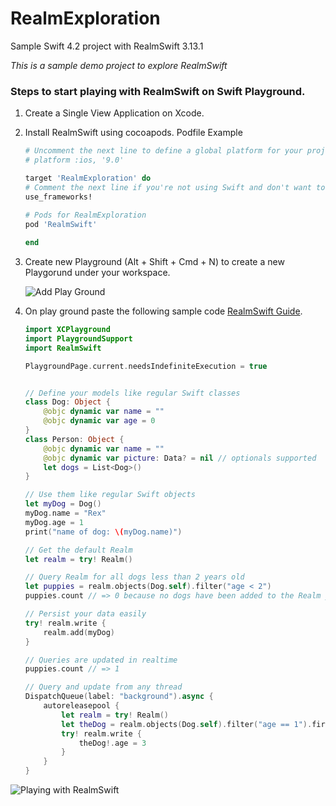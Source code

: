 # RealmExploration
Sample Swift 4.2 project with RealmSwift 3.13.1

*This is a sample demo project to explore RealmSwift*

### Steps to start  playing with RealmSwift on Swift Playground.

1. Create a Single View Application on Xcode.
2. Install RealmSwift using cocoapods. Podfile Example
    ```ruby
    # Uncomment the next line to define a global platform for your project
    # platform :ios, '9.0'

    target 'RealmExploration' do
    # Comment the next line if you're not using Swift and don't want to use dynamic frameworks
    use_frameworks!
  
    # Pods for RealmExploration 
    pod 'RealmSwift'
    
    end
    ```
3. Create new Playground (Alt + Shift + Cmd + N) to create a new Playgorund under your workspace.
  
    ![Add Play Ground](/RealmExploration/screenshots/AddPlayGround.png)    

4. On play ground paste the following sample code [RealmSwift Guide](https://realm.io/docs/swift/latest/).
    ```swift
    import XCPlayground
    import PlaygroundSupport
    import RealmSwift

    PlaygroundPage.current.needsIndefiniteExecution = true


    // Define your models like regular Swift classes
    class Dog: Object {
        @objc dynamic var name = ""
        @objc dynamic var age = 0
    }
    class Person: Object {
        @objc dynamic var name = ""
        @objc dynamic var picture: Data? = nil // optionals supported
        let dogs = List<Dog>()
    }

    // Use them like regular Swift objects
    let myDog = Dog()
    myDog.name = "Rex"
    myDog.age = 1
    print("name of dog: \(myDog.name)")

    // Get the default Realm
    let realm = try! Realm()

    // Query Realm for all dogs less than 2 years old
    let puppies = realm.objects(Dog.self).filter("age < 2")
    puppies.count // => 0 because no dogs have been added to the Realm yet

    // Persist your data easily
    try! realm.write {
        realm.add(myDog)
    }

    // Queries are updated in realtime
    puppies.count // => 1

    // Query and update from any thread
    DispatchQueue(label: "background").async {
        autoreleasepool {
            let realm = try! Realm()
            let theDog = realm.objects(Dog.self).filter("age == 1").first
            try! realm.write {
                theDog!.age = 3
            }
        }
    }
    ```

![Playing with RealmSwift](/RealmExploration/screenshots/RealmSwiftOnPlayGround.png)

